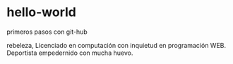 # hello-world
primeros pasos con git-hub

rebeleza, Licenciado en computación con inquietud en programación WEB.
Deportista empedernido con mucha huevo.
